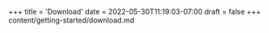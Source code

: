 +++
title = 'Download'
date = 2022-05-30T11:19:03-07:00
draft = false
+++
content/getting-started/download.md
